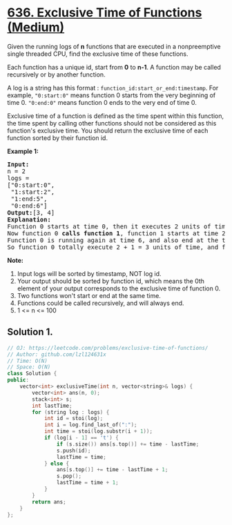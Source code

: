 # [636. Exclusive Time of Functions (Medium)](https://leetcode.com/problems/exclusive-time-of-functions/)

<p>Given the running logs of <b>n</b> functions that are executed in a nonpreemptive single threaded CPU, find the exclusive time of these functions. </p>

<p>Each function has a unique id, start from <b>0</b> to <b>n-1</b>. A function may be called recursively or by another function.</p>

<p>A log is a string has this format : <code>function_id:start_or_end:timestamp</code>. For example, <code>"0:start:0"</code> means function 0 starts from the very beginning of time 0. <code>"0:end:0"</code> means function 0 ends to the very end of time 0. </p>

<p>Exclusive time of a function is defined as the time spent within this function, the time spent by calling other functions should not be considered as this function's exclusive time. You should return the exclusive time of each function sorted by their function id.</p>

<p><b>Example 1:</b><br>
</p><pre><b>Input:</b>
n = 2
logs = 
["0:start:0",
 "1:start:2",
 "1:end:5",
 "0:end:6"]
<b>Output:</b>[3, 4]
<b>Explanation:</b>
Function 0 starts at time 0, then it executes 2 units of time and reaches the end of time 1. 
Now function 0 <b>calls function 1</b>, function 1 starts at time 2, executes 4 units of time and end at time 5.
Function 0 is running again at time 6, and also end at the time 6, thus executes 1 unit of time. 
So function 0 totally execute 2 + 1 = 3 units of time, and function 1 totally execute 4 units of time.
</pre>
<p></p>

<p><b>Note:</b><br>
</p><ol>
<li>Input logs will be sorted by timestamp, NOT log id.</li>
<li>Your output should be sorted by function id, which means the 0th element of your output corresponds to the exclusive time of function 0.</li>
<li>Two functions won't start or end at the same time.</li>
<li>Functions could be called recursively, and will always end.</li>
<li>1 &lt;= n &lt;= 100</li>
</ol>
<p></p>

## Solution 1.

```cpp
// OJ: https://leetcode.com/problems/exclusive-time-of-functions/
// Author: github.com/lzl124631x
// Time: O(N)
// Space: O(N)
class Solution {
public:
    vector<int> exclusiveTime(int n, vector<string>& logs) {
        vector<int> ans(n, 0);
        stack<int> s;
        int lastTime;
        for (string log : logs) {
            int id = stoi(log);
            int i = log.find_last_of(":");
            int time = stoi(log.substr(i + 1));
            if (log[i - 1] == 't') {
                if (s.size()) ans[s.top()] += time - lastTime;
                s.push(id);
                lastTime = time;
            } else {
                ans[s.top()] += time - lastTime + 1;
                s.pop();
                lastTime = time + 1;
            }
        }
        return ans;
    }
};
```